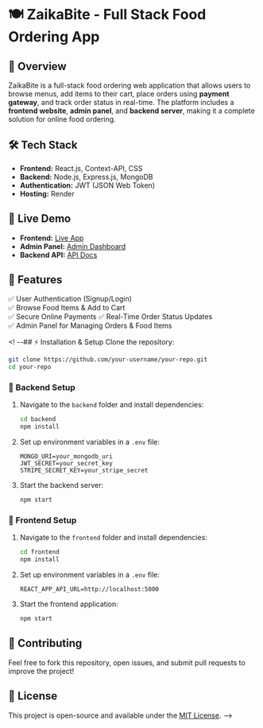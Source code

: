 # 🍽️ ZaikaBite - Full Stack Food Ordering App

## 🚀 Overview
ZaikaBite is a full-stack food ordering web application that allows users to browse menus, add items to their cart, place orders using **payment gateway**, and track order status in real-time. The platform includes a **frontend website**, **admin panel**, and **backend server**, making it a complete solution for online food ordering.

## 🛠️ Tech Stack
- **Frontend:** React.js, Context-API, CSS
- **Backend:** Node.js, Express.js, MongoDB
- **Authentication:** JWT (JSON Web Token) 
- **Hosting:** Render

## 🔗 Live Demo
- **Frontend:** [Live App](#https://zaikabite-frontend.onrender.com)  
- **Admin Panel:** [Admin Dashboard](#https://zaikabite-admin.onrender.com)  
- **Backend API:** [API Docs](#https://zaikabite-backend.onrender.com)

## 🎯 Features
✅ User Authentication (Signup/Login)  
✅ Browse Food Items & Add to Cart  
✅ Secure Online Payments
✅ Real-Time Order Status Updates  
✅ Admin Panel for Managing Orders & Food Items  

<! --## ⚡ Installation & Setup
Clone the repository:
```bash
git clone https://github.com/your-username/your-repo.git
cd your-repo
```

### 📌 Backend Setup
1. Navigate to the `backend` folder and install dependencies:
   ```bash
   cd backend
   npm install
   ```
2. Set up environment variables in a `.env` file:
   ```plaintext
   MONGO_URI=your_mongodb_uri
   JWT_SECRET=your_secret_key
   STRIPE_SECRET_KEY=your_stripe_secret
   ```
3. Start the backend server:
   ```bash
   npm start
   ```

### 📌 Frontend Setup
1. Navigate to the `frontend` folder and install dependencies:
   ```bash
   cd frontend
   npm install
   ```
2. Set up environment variables in a `.env` file:
   ```plaintext
   REACT_APP_API_URL=http://localhost:5000
   ```
3. Start the frontend application:
   ```bash
   npm start
   ```

## 🤝 Contributing
Feel free to fork this repository, open issues, and submit pull requests to improve the project!

## 📄 License
This project is open-source and available under the [MIT License](LICENSE). -->
